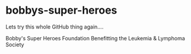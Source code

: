 # bobbys-super-heroes

Lets try this whole GitHub thing again....

Bobby's Super Heroes Foundation
Benefitting the Leukemia & Lymphoma Society
